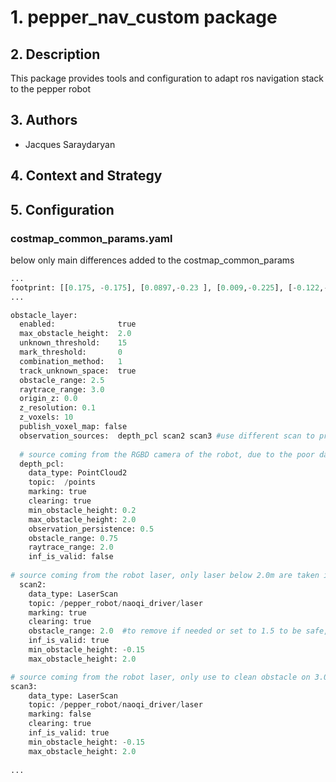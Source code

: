 # 1. pepper_nav_custom package

## 2. Description
This package provides tools and configuration to adapt ros navigation stack to the pepper robot


## 3. Authors
* Jacques Saraydaryan


## 4.  Context and Strategy 

## 5.  Configuration 
### costmap_common_params.yaml
below only main differences added to the costmap_common_params

```python
...
footprint: [[0.175, -0.175], [0.0897,-0.23 ], [0.009,-0.225], [-0.122,-0.15], [-0.24,0.0], [-0.122,0.15], [0.009,0.225], [0.0897,0.23], [0.175,0.175]]
...

obstacle_layer:
  enabled:              true
  max_obstacle_height:  2.0
  unknown_threshold:    15
  mark_threshold:       0
  combination_method:   1
  track_unknown_space:  true    
  obstacle_range: 2.5           
  raytrace_range: 3.0
  origin_z: 0.0
  z_resolution: 0.1
  z_voxels: 10
  publish_voxel_map: false
  observation_sources:  depth_pcl scan2 scan3 #use different scan to prevent collision and ensure obstacle cleaning
  
  # source coming from the RGBD camera of the robot, due to the poor data quality obstacle are adding only on range of 0.75m
  depth_pcl:
    data_type: PointCloud2
    topic:  /points
    marking: true
    clearing: true
    min_obstacle_height: 0.2 
    max_obstacle_height: 2.0
    observation_persistence: 0.5
    obstacle_range: 0.75 
    raytrace_range: 2.0
    inf_is_valid: false
    
# source coming from the robot laser, only laser below 2.0m are taken into account (above lead to lots of false positive)
  scan2:
    data_type: LaserScan
    topic: /pepper_robot/naoqi_driver/laser 
    marking: true
    clearing: true
    obstacle_range: 2.0  #to remove if needed or set to 1.5 to be safe, greater distance lead to faster move but with more risk of collision
    inf_is_valid: true
    min_obstacle_height: -0.15
    max_obstacle_height: 2.0

# source coming from the robot laser, only use to clean obstacle on 3.0 range
scan3:
    data_type: LaserScan
    topic: /pepper_robot/naoqi_driver/laser 
    marking: false
    clearing: true
    inf_is_valid: true
    min_obstacle_height: -0.15 
    max_obstacle_height: 2.0
    
...
```
